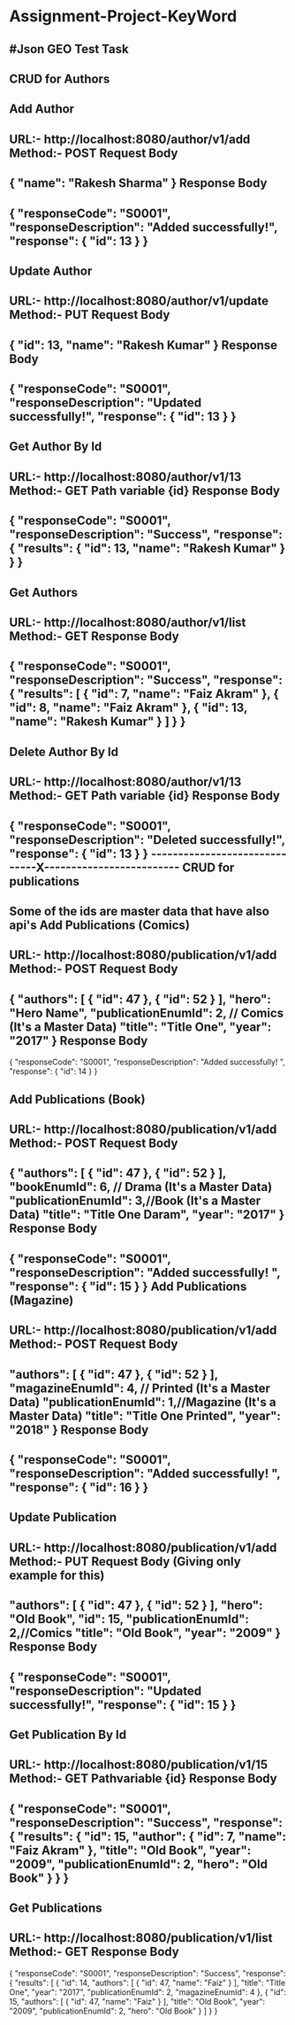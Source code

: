 # Assignment-Project-KeyWord
#Json
GEO Test Task
---------------------------------
CRUD for Authors
----------------
Add Author
----------
URL:- http://localhost:8080/author/v1/add
Method:- POST
Request Body
------------
{
  "name": "Rakesh Sharma"
}
Response Body
-------------
{
  "responseCode": "S0001",
  "responseDescription": "Added successfully!",
  "response": {
    "id": 13
  }
}
------------------------------------------------
Update Author
----------
URL:- http://localhost:8080/author/v1/update
Method:- PUT
Request Body
------------
{
  "id": 13,
  "name": "Rakesh Kumar"
}
Response Body
-------------
{
  "responseCode": "S0001",
  "responseDescription": "Updated successfully!",
  "response": {
    "id": 13
  }
}
--------------------------------------------------
Get Author By Id
----------
URL:- http://localhost:8080/author/v1/13
Method:- GET
Path variable {id}
Response Body
-------------
{
  "responseCode": "S0001",
  "responseDescription": "Success",
  "response": {
    "results": {
      "id": 13,
      "name": "Rakesh Kumar"
    }
  }
}
-------------------------------------------------------
Get Authors
----------
URL:- http://localhost:8080/author/v1/list
Method:- GET
Response Body
-------------
{
  "responseCode": "S0001",
  "responseDescription": "Success",
  "response": {
    "results": [
      {
        "id": 7,
        "name": "Faiz Akram"
      },
      {
        "id": 8,
        "name": "Faiz Akram"
      },
      {
        "id": 13,
        "name": "Rakesh Kumar"
      }
    ]
  }
}
--------------------------------------------------
Delete Author By Id
----------
URL:- http://localhost:8080/author/v1/13
Method:- GET
Path variable {id}
Response Body
-------------
{
  "responseCode": "S0001",
  "responseDescription": "Deleted successfully!",
  "response": {
    "id": 13
  }
}
------------------------------X-------------------------
CRUD for publications
----------------------------
Some of the ids are master data that have also api's
Add Publications (Comics)
-------------------------
URL:- http://localhost:8080/publication/v1/add
Method:- POST
Request Body
------------
{
  "authors": [
{
      "id": 47
    },
{
      "id": 52
    }
  ],
  "hero": "Hero Name",
  "publicationEnumId": 2, // Comics (It's a Master Data)
  "title": "Title One",
  "year": "2017"
}
Response Body
--------------
{
  "responseCode": "S0001",
  "responseDescription": "Added successfully! ",
  "response": {
    "id": 14
  }
}

Add Publications (Book)
----------
URL:- http://localhost:8080/publication/v1/add
Method:- POST
Request Body
------------
{
  "authors": [
{
      "id": 47
    },
{
      "id": 52
    }
  ],
  "bookEnumId": 6, // Drama (It's a Master Data)
  "publicationEnumId": 3,//Book (It's a Master Data)
  "title": "Title One Daram",
  "year": "2017"
}
Response Body
--------------
{
  "responseCode": "S0001",
  "responseDescription": "Added successfully! ",
  "response": {
    "id": 15
  }
}
Add Publications (Magazine)
----------
URL:- http://localhost:8080/publication/v1/add
Method:- POST
Request Body
------------
"authors": [
{
      "id": 47
    },
{
      "id": 52
    }
  ],
  "magazineEnumId": 4, // Printed (It's a Master Data)
  "publicationEnumId": 1,//Magazine (It's a Master Data)
  "title": "Title One Printed",
  "year": "2018"
}
Response Body
--------------
{
  "responseCode": "S0001",
  "responseDescription": "Added successfully! ",
  "response": {
    "id": 16
  }
}
--------------------------------
Update Publication
------------------
URL:- http://localhost:8080/publication/v1/add
Method:- PUT
Request Body (Giving only example for this)
------------
"authors": [
{
      "id": 47
    },
{
      "id": 52
    }
  ],
  "hero": "Old Book",
  "id": 15,
  "publicationEnumId": 2,//Comics
  "title": "Old Book",
  "year": "2009"
}
Response Body
--------------
{
  "responseCode": "S0001",
  "responseDescription": "Updated successfully!",
  "response": {
    "id": 15
  }
}
--------------------------------------------
Get Publication By Id
------------------
URL:- http://localhost:8080/publication/v1/15
Method:- GET
Pathvariable {id}
Response Body 
------------
{
  "responseCode": "S0001",
  "responseDescription": "Success",
  "response": {
    "results": {
      "id": 15,
      "author": {
        "id": 7,
        "name": "Faiz Akram"
      },
      "title": "Old Book",
      "year": "2009",
      "publicationEnumId": 2,
      "hero": "Old Book"
    }
  }
}
---------------------------------------------
Get Publications
------------------
URL:- http://localhost:8080/publication/v1/list
Method:- GET
Response Body 
------------
{
  "responseCode": "S0001",
  "responseDescription": "Success",
  "response": {
    "results": [
      {
        "id": 14,
         "authors": [
          {
            "id": 47,
            "name": "Faiz"
          }
        ],
        "title": "Title One",
        "year": "2017",
        "publicationEnumId": 2,
        "magazineEnumId": 4
      },
      {
        "id": 15,
         "authors": [
          {
            "id": 47,
            "name": "Faiz"
          }
        ],
        "title": "Old Book",
        "year": "2009",
        "publicationEnumId": 2,
        "hero": "Old Book"
      }
    ]
  }
}



